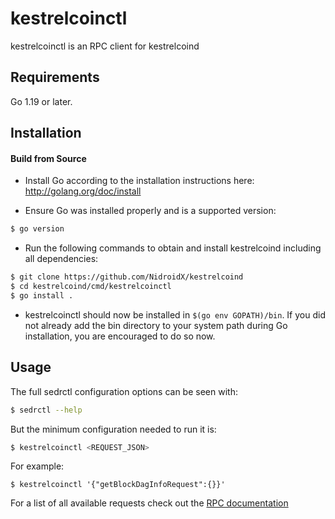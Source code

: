 # kestrelcoinctl

kestrelcoinctl is an RPC client for kestrelcoind

## Requirements

Go 1.19 or later.

## Installation

#### Build from Source

- Install Go according to the installation instructions here:
  http://golang.org/doc/install

- Ensure Go was installed properly and is a supported version:

```bash
$ go version
```

- Run the following commands to obtain and install kestrelcoind including all dependencies:

```bash
$ git clone https://github.com/NidroidX/kestrelcoind
$ cd kestrelcoind/cmd/kestrelcoinctl
$ go install .
```

- kestrelcoinctl should now be installed in `$(go env GOPATH)/bin`. If you did not already add the bin directory to your
  system path during Go installation, you are encouraged to do so now.

## Usage

The full sedrctl configuration options can be seen with:

```bash
$ sedrctl --help
```

But the minimum configuration needed to run it is:

```bash
$ kestrelcoinctl <REQUEST_JSON>
```

For example:

```
$ kestrelcoinctl '{"getBlockDagInfoRequest":{}}'
```

For a list of all available requests check out the [RPC documentation](infrastructure/network/netadapter/server/grpcserver/protowire/rpc.md)